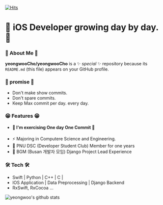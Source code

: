 
[![Hits](https://hits.seeyoufarm.com/api/count/incr/badge.svg?url=https%3A%2F%2Fgithub.com%2FyeongwooCho&count_bg=%23289CDD&title_bg=%23555555&icon=&icon_color=%232B2A2A&title=hits&edge_flat=false)](https://hits.seeyoufarm.com)


# 📱 iOS Developer growing day by day.📱

### 👋 About Me 👋 
**yeongwooCho/yeongwooCho** is a ✨ _special_ ✨ repository because its `README.md` (this file) appears on your GitHub profile.

### 👊 promise 👊
- Don't make show commits. 
- Don't spare commits.
- Keep Max commit per day. every day.

### 😁 Features 😁
- #### 🌱 I'm exercising One day One Commit 🌱
- ⚡ Majoring in Computere Science and Engineering.
- 👯 PNU DSC (Developer Student Club) Member for one years
- 🔭 BGM (Busan 개발자 모임) Django Project Lead Experience

### 🛠 Tech 🛠
- Swift | Python | C++ | C |
- IOS Application | Data Preprocessing | Django Backend
- RxSwift, RxCocoa ...


![yeongwoo's github stats](https://github-readme-stats.vercel.app/api?username=yeongwooCho&show_icons=true)
